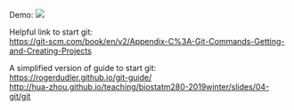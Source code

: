 Demo:
![](git-fo-dummy.png)<br />

Helpful link to start git: <br />
https://git-scm.com/book/en/v2/Appendix-C%3A-Git-Commands-Getting-and-Creating-Projects

A simplified version of guide to start git: <br />
https://rogerdudler.github.io/git-guide/ <br />
http://hua-zhou.github.io/teaching/biostatm280-2019winter/slides/04-git/git


